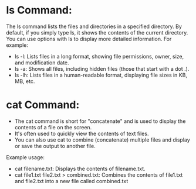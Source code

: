 # ls Command:

The ls command lists the files and directories in a specified directory.
By default, if you simply type ls, it shows the contents of the current directory.
You can use options with ls to display more detailed information. For example:

- ls -l: Lists files in a long format, showing file permissions, owner, size, and modification date.
- ls -a: Shows all files, including hidden files (those that start with a dot .).
- ls -lh: Lists files in a human-readable format, displaying file sizes in KB, MB, etc.

# cat Command:

- The cat command is short for "concatenate" and is used to display the contents of a file on the screen.
- It's often used to quickly view the contents of text files.
- You can also use cat to combine (concatenate) multiple files and display or save the output to another file.

Example usage:
- cat filename.txt: Displays the contents of filename.txt.
- cat file1.txt file2.txt > combined.txt: Combines the contents of file1.txt and file2.txt into a new file called combined.txt